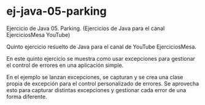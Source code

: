 # ej-java-05-parking

Ejercicio de Java 05. Parking. (Ejercicios de Java para el canal EjerciciosMesa YouTube)

Quinto ejercicio resuelto de Java para el canal de YouTube EjerciciosMesa.

En este quinto ejercicio se muestra como usar excepciones para gestionar el control de errores en una aplicación simple. 

En el ejemplo se lanzan excepciones, se capturan y se crea una clase propia de excepción para el control personalizado de errores. Se aprovecha esto para capturar distintas excepciones y gestionar cada error de una forma diferente.
